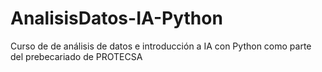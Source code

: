 # AnalisisDatos-IA-Python
Curso de de análisis de datos e introducción a IA con Python como parte del prebecariado de PROTECSA
